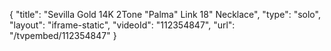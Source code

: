 {
    "title": "Sevilla Gold 14K 2Tone \"Palma\" Link 18\" Necklace",
    "type": "solo",
    "layout": "iframe-static",
    "videoId": "112354847",
    "url": "\/tvpembed\/112354847"
}